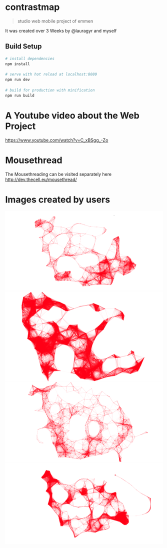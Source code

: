 # contrastmap

> studio web mobile project of emmen

It was created over 3 Weeks by @lauragyr and myself

## Build Setup

``` bash
# install dependencies
npm install

# serve with hot reload at localhost:8080
npm run dev

# build for production with minification
npm run build
```

# A Youtube video about the Web Project
https://www.youtube.com/watch?v=C_xBSgg_-Zo

# Mousethread
The Mousethreading can be visited separately here http://dev.thecell.eu/mousethread/

# Images created by users
<img src="https://raw.githubusercontent.com/TheCell/ContrastMap/master/mousethread1.png" alt="Mousethread image" />
<img src="https://raw.githubusercontent.com/TheCell/ContrastMap/master/mousethread2.png" alt="Mousethread image" />
<img src="https://raw.githubusercontent.com/TheCell/ContrastMap/master/mousethread3.png" alt="Mousethread image" />
<img src="https://raw.githubusercontent.com/TheCell/ContrastMap/master/mousethread4.png" alt="Mousethread image" />